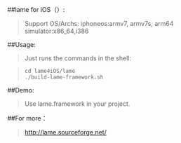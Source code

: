 ##lame for iOS（）:
>Support OS/Archs: 
iphoneos:armv7, armv7s, arm64
simulator:x86_64,i386


##Usage:
>Just runs the commands in the shell:

>```
>cd lame4iOS/lame
>./build-lame-framework.sh
>```

##Demo:
>Use lame.framework in your project.

##For more：
>http://lame.sourceforge.net/
